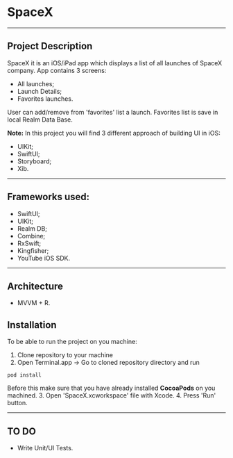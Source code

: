 # SpaceX

---

## Project Description
SpaceX it is an iOS/iPad app which displays a list of all launches of SpaceX company.
App contains 3 screens:

- All launches;
- Launch Details;
- Favorites launches.

User can add/remove from 'favorites' list a launch. Favorites list is save in local Realm Data Base.

**Note:** In this project you will find 3 different approach of building UI in iOS:

- UIKit;
- SwiftUI;
- Storyboard;
- Xib.

---

## Frameworks used:

- SwiftUI;
- UIKit;
- Realm DB;
- Combine;
- RxSwift;
- Kingfisher;
- YouTube iOS SDK.

---

## Architecture
- MVVM + R.

## Installation
To be able to run the project on you machine:
1. Clone repository to your machine
2. Open Terminal.app -> Go to cloned repository directory and run
  <pre><code>pod install</pre></code>
  Before this make sure that you have already installed **CocoaPods** on you machined.
3. Open 'SpaceX.xcworkspace' file with Xcode.
4. Press 'Run' button.

---

## TO DO
* Write Unit/UI Tests.
